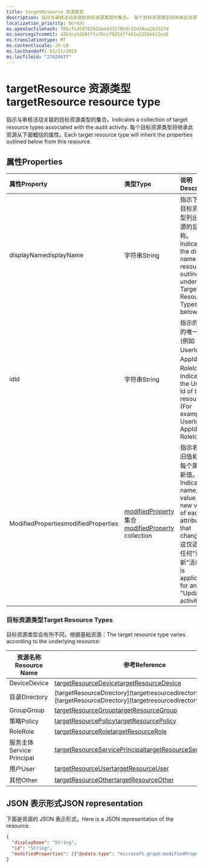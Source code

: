 ```yaml
---
title: targetResource 资源类型
description: 指示与审核活动关联的目标资源类型的集合。 每个目标资源类型将继承此资源从下面概括的属性。
localization_priority: Normal
ms.openlocfilehash: f86cfe45870292dae93327859c32d38aa2b252fd
ms.sourcegitcommit: d2b3ca32602ffa76cc7925d7f4d1e2258e611ea5
ms.translationtype: MT
ms.contentlocale: zh-CN
ms.lasthandoff: 01/11/2019
ms.locfileid: "27828677"
---
```

# <a name="targetresource-resource-type"></a><span data-ttu-id="f1f2a-104">targetResource 资源类型</span><span class="sxs-lookup"><span data-stu-id="f1f2a-104">targetResource resource type</span></span>
<span data-ttu-id="f1f2a-105">指示与审核活动关联的目标资源类型的集合。</span><span class="sxs-lookup"><span data-stu-id="f1f2a-105">Indicates a collection of  target resource types associated with the audit activity.</span></span> <span data-ttu-id="f1f2a-106">每个目标资源类型将继承此资源从下面概括的属性。</span><span class="sxs-lookup"><span data-stu-id="f1f2a-106">Each target resource type will inherit the properties outlined below from this resource.</span></span>


## <a name="properties"></a><span data-ttu-id="f1f2a-107">属性</span><span class="sxs-lookup"><span data-stu-id="f1f2a-107">Properties</span></span>
| <span data-ttu-id="f1f2a-108">属性</span><span class="sxs-lookup"><span data-stu-id="f1f2a-108">Property</span></span>     | <span data-ttu-id="f1f2a-109">类型</span><span class="sxs-lookup"><span data-stu-id="f1f2a-109">Type</span></span>   |<span data-ttu-id="f1f2a-110">说明</span><span class="sxs-lookup"><span data-stu-id="f1f2a-110">Description</span></span>|
|:---------------|:--------|:----------|
|<span data-ttu-id="f1f2a-111">displayName</span><span class="sxs-lookup"><span data-stu-id="f1f2a-111">displayName</span></span>|<span data-ttu-id="f1f2a-112">字符串</span><span class="sxs-lookup"><span data-stu-id="f1f2a-112">String</span></span>|<span data-ttu-id="f1f2a-113">指示下以下目标资源类型列出的资源的显示名称。</span><span class="sxs-lookup"><span data-stu-id="f1f2a-113">Indicates the display name of the resources outlined under Target Resource Types below.</span></span>|
|<span data-ttu-id="f1f2a-114">id</span><span class="sxs-lookup"><span data-stu-id="f1f2a-114">id</span></span>|<span data-ttu-id="f1f2a-115">字符串</span><span class="sxs-lookup"><span data-stu-id="f1f2a-115">String</span></span>|<span data-ttu-id="f1f2a-116">指示的资源的唯一 Id (例如： UserId，AppId，RoleId。)。</span><span class="sxs-lookup"><span data-stu-id="f1f2a-116">Indicates the Unique Id of the resource (For example: UserId, AppId, RoleId.).</span></span>|
|<span data-ttu-id="f1f2a-117">ModifiedProperties</span><span class="sxs-lookup"><span data-stu-id="f1f2a-117">modifiedProperties</span></span>|<span data-ttu-id="f1f2a-118">[modifiedProperty](modifiedproperty.md)集合</span><span class="sxs-lookup"><span data-stu-id="f1f2a-118">[modifiedProperty](modifiedproperty.md) collection</span></span>|<span data-ttu-id="f1f2a-119">指示名称、 旧值和更改每个属性的新值。</span><span class="sxs-lookup"><span data-stu-id="f1f2a-119">Indicates name, old value and new value of each attribute that changed.</span></span> <span data-ttu-id="f1f2a-120">这仅适用于任何"更新"活动</span><span class="sxs-lookup"><span data-stu-id="f1f2a-120">This is applicable for any "Update" activities</span></span>|

### <a name="target-resource-types"></a><span data-ttu-id="f1f2a-121">目标资源类型</span><span class="sxs-lookup"><span data-stu-id="f1f2a-121">Target Resource Types</span></span>

<span data-ttu-id="f1f2a-122">目标资源类型会有所不同，根据基础资源：</span><span class="sxs-lookup"><span data-stu-id="f1f2a-122">The target resource type varies according to the underlying resource:</span></span>

|<span data-ttu-id="f1f2a-123">资源名称</span><span class="sxs-lookup"><span data-stu-id="f1f2a-123">Resource Name</span></span>| <span data-ttu-id="f1f2a-124">参考</span><span class="sxs-lookup"><span data-stu-id="f1f2a-124">Reference</span></span>|
|-------------|----------|
<span data-ttu-id="f1f2a-125">Device</span><span class="sxs-lookup"><span data-stu-id="f1f2a-125">Device</span></span>|[<span data-ttu-id="f1f2a-126">targetResourceDevice</span><span class="sxs-lookup"><span data-stu-id="f1f2a-126">targetResourceDevice</span></span>](targetresourcedevice.md)
<span data-ttu-id="f1f2a-127">目录</span><span class="sxs-lookup"><span data-stu-id="f1f2a-127">Directory</span></span>|<span data-ttu-id="f1f2a-128">[targetResourceDirectory](targetresourcedirectory.md]</span><span class="sxs-lookup"><span data-stu-id="f1f2a-128">[targetResourceDirectory](targetresourcedirectory.md]</span></span>
<span data-ttu-id="f1f2a-129">Group</span><span class="sxs-lookup"><span data-stu-id="f1f2a-129">Group</span></span>|[<span data-ttu-id="f1f2a-130">targetResourceGroup</span><span class="sxs-lookup"><span data-stu-id="f1f2a-130">targetResourceGroup</span></span>](targetresourcegroup.md)
<span data-ttu-id="f1f2a-131">策略</span><span class="sxs-lookup"><span data-stu-id="f1f2a-131">Policy</span></span>|[<span data-ttu-id="f1f2a-132">targetResourcePolicy</span><span class="sxs-lookup"><span data-stu-id="f1f2a-132">targetResourcePolicy</span></span>](targetresourcepolicy.md)
<span data-ttu-id="f1f2a-133">Role</span><span class="sxs-lookup"><span data-stu-id="f1f2a-133">Role</span></span>|[<span data-ttu-id="f1f2a-134">targetResourceRole</span><span class="sxs-lookup"><span data-stu-id="f1f2a-134">targetResourceRole</span></span>](targetresourcerole.md)
<span data-ttu-id="f1f2a-135">服务主体</span><span class="sxs-lookup"><span data-stu-id="f1f2a-135">Service Principal</span></span>|[<span data-ttu-id="f1f2a-136">targetResourceServicePrincipal</span><span class="sxs-lookup"><span data-stu-id="f1f2a-136">targetResourceServicePrincipal</span></span>](targetresourceserviceprincipal.md)
<span data-ttu-id="f1f2a-137">用户</span><span class="sxs-lookup"><span data-stu-id="f1f2a-137">User</span></span>|[<span data-ttu-id="f1f2a-138">targetResourceUser</span><span class="sxs-lookup"><span data-stu-id="f1f2a-138">targetResourceUser</span></span>](targetresourceuser.md)
<span data-ttu-id="f1f2a-139">其他</span><span class="sxs-lookup"><span data-stu-id="f1f2a-139">Other</span></span>|[<span data-ttu-id="f1f2a-140">targetResourceOther</span><span class="sxs-lookup"><span data-stu-id="f1f2a-140">targetResourceOther</span></span>](targetresourceother.md)

## <a name="json-representation"></a><span data-ttu-id="f1f2a-141">JSON 表示形式</span><span class="sxs-lookup"><span data-stu-id="f1f2a-141">JSON representation</span></span>

<span data-ttu-id="f1f2a-142">下面是资源的 JSON 表示形式。</span><span class="sxs-lookup"><span data-stu-id="f1f2a-142">Here is a JSON representation of the resource.</span></span>

<!-- {
  "blockType": "resource",
  "optionalProperties": [

  ],
  "@odata.type": "microsoft.graph.targetResource"
}-->

```json
{
  "displayName": "String",
  "id": "String",
  "modifiedProperties": [{"@odata.type": "microsoft.graph.modifiedProperty"}]
}

```

<!-- uuid: 8fcb5dbc-d5aa-4681-8e31-b001d5168d79
2015-10-25 14:57:30 UTC -->
<!-- {
  "type": "#page.annotation",
  "description": "targetResource resource",
  "keywords": "",
  "section": "documentation",
  "tocPath": ""
}-->

